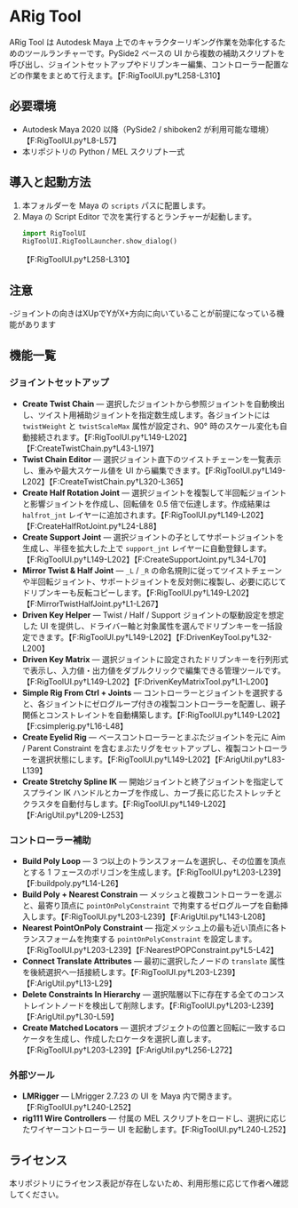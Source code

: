 # ARig Tool

ARig Tool は Autodesk Maya 上でのキャラクターリギング作業を効率化するためのツールランチャーです。PySide2 ベースの UI から複数の補助スクリプトを呼び出し、ジョイントセットアップやドリブンキー編集、コントローラー配置などの作業をまとめて行えます。【F:RigToolUI.py†L258-L310】

## 必要環境

- Autodesk Maya 2020 以降（PySide2 / shiboken2 が利用可能な環境）【F:RigToolUI.py†L8-L57】
- 本リポジトリの Python / MEL スクリプト一式

## 導入と起動方法

1. 本フォルダーを Maya の `scripts` パスに配置します。
2. Maya の Script Editor で次を実行するとランチャーが起動します。
   ```python
   import RigToolUI
   RigToolUI.RigToolLauncher.show_dialog()
   ```
   【F:RigToolUI.py†L258-L310】

## 注意

-ジョイントの向きはXUpでYがX+方向に向いていることが前提になっている機能があります

## 機能一覧

### ジョイントセットアップ

- **Create Twist Chain** — 選択したジョイントから参照ジョイントを自動検出し、ツイスト用補助ジョイントを指定数生成します。各ジョイントには `twistWeight` と `twistScaleMax` 属性が設定され、90° 時のスケール変化も自動接続されます。【F:RigToolUI.py†L149-L202】【F:CreateTwistChain.py†L43-L197】
- **Twist Chain Editor** — 選択ジョイント直下のツイストチェーンを一覧表示し、重みや最大スケール値を UI から編集できます。【F:RigToolUI.py†L149-L202】【F:CreateTwistChain.py†L320-L365】
- **Create Half Rotation Joint** — 選択ジョイントを複製して半回転ジョイントと影響ジョイントを作成し、回転値を 0.5 倍で伝達します。作成結果は `halfrot_jnt` レイヤーに追加されます。【F:RigToolUI.py†L149-L202】【F:CreateHalfRotJoint.py†L24-L88】
- **Create Support Joint** — 選択ジョイントの子としてサポートジョイントを生成し、半径を拡大した上で `support_jnt` レイヤーに自動登録します。【F:RigToolUI.py†L149-L202】【F:CreateSupportJoint.py†L34-L70】
- **Mirror Twist & Half Joint** — `_L` / `_R` の命名規則に従ってツイストチェーンや半回転ジョイント、サポートジョイントを反対側に複製し、必要に応じてドリブンキーも反転コピーします。【F:RigToolUI.py†L149-L202】【F:MirrorTwistHalfJoint.py†L1-L267】
- **Driven Key Helper** — Twist / Half / Support ジョイントの駆動設定を想定した UI を提供し、ドライバー軸と対象属性を選んでドリブンキーを一括設定できます。【F:RigToolUI.py†L149-L202】【F:DrivenKeyTool.py†L32-L200】
- **Driven Key Matrix** — 選択ジョイントに設定されたドリブンキーを行列形式で表示し、入力値・出力値をダブルクリックで編集できる管理ツールです。【F:RigToolUI.py†L149-L202】【F:DrivenKeyMatrixTool.py†L1-L200】
- **Simple Rig From Ctrl + Joints** — コントローラーとジョイントを選択すると、各ジョイントにゼログループ付きの複製コントローラーを配置し、親子関係とコンストレイントを自動構築します。【F:RigToolUI.py†L149-L202】【F:csimplerig.py†L16-L48】
- **Create Eyelid Rig** — ベースコントローラーとまぶたジョイントを元に Aim / Parent Constraint を含むまぶたリグをセットアップし、複製コントローラーを選択状態にします。【F:RigToolUI.py†L149-L202】【F:ArigUtil.py†L83-L139】
- **Create Stretchy Spline IK** — 開始ジョイントと終了ジョイントを指定してスプライン IK ハンドルとカーブを作成し、カーブ長に応じたストレッチとクラスタを自動付与します。【F:RigToolUI.py†L149-L202】【F:ArigUtil.py†L209-L253】

### コントローラー補助

- **Build Poly Loop** — 3 つ以上のトランスフォームを選択し、その位置を頂点とする 1 フェースのポリゴンを生成します。【F:RigToolUI.py†L203-L239】【F:buildpoly.py†L14-L26】
- **Build Poly + Nearest Constrain** — メッシュと複数コントローラーを選ぶと、最寄り頂点に `pointOnPolyConstraint` で拘束するゼログループを自動挿入します。【F:RigToolUI.py†L203-L239】【F:ArigUtil.py†L143-L208】
- **Nearest PointOnPoly Constraint** — 指定メッシュ上の最も近い頂点に各トランスフォームを拘束する `pointOnPolyConstraint` を設定します。【F:RigToolUI.py†L203-L239】【F:NearestPOPConstraint.py†L5-L42】
- **Connect Translate Attributes** — 最初に選択したノードの `translate` 属性を後続選択へ一括接続します。【F:RigToolUI.py†L203-L239】【F:ArigUtil.py†L13-L29】
- **Delete Constraints In Hierarchy** — 選択階層以下に存在する全てのコンストレイントノードを検出して削除します。【F:RigToolUI.py†L203-L239】【F:ArigUtil.py†L30-L59】
- **Create Matched Locators** — 選択オブジェクトの位置と回転に一致するロケータを生成し、作成したロケータを選択し直します。【F:RigToolUI.py†L203-L239】【F:ArigUtil.py†L256-L272】

### 外部ツール

- **LMRigger** — LMrigger 2.7.23 の UI を Maya 内で開きます。【F:RigToolUI.py†L240-L252】
- **rig111 Wire Controllers** — 付属の MEL スクリプトをロードし、選択に応じたワイヤーコントローラー UI を起動します。【F:RigToolUI.py†L240-L252】

## ライセンス

本リポジトリにライセンス表記が存在しないため、利用形態に応じて作者へ確認してください。
